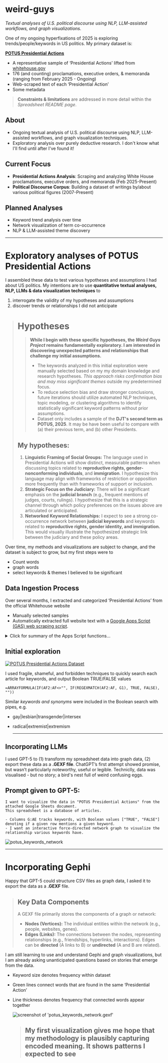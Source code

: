 # weird-guys
*Textual analyses of U.S. political discourse using NLP, LLM-assisted workflows, and graph visualizations.*

One of my ongoing hyperfixations of 2025 is exploring trends/people/keywords in US politics. My primary dataset is:

**[POTUS Presidential Actions](https://docs.google.com/spreadsheets/d/1xhZPyUYXrsAF5z6kTfYSFieFw1R6JO1cmkVFakNu-uk/edit?usp=sharing)**
- A representative sample of ‘Presidential Actions’ lifted from [whitehouse.gov](https://www.whitehouse.gov/)
- 176 (and counting) proclamations, executive orders, & memoranda (ranging from February 2025 - Ongoing)
- Web-scraped text of each ‘Presidential Action’
- Some metadata
> **Constraints & limitations** are addressed in more detail within the *Spreadsheet README page*.

## About
- Ongoing textual analysis of U.S. political discourse using NLP, LLM-assisted workflows, and graph visualization techniques.
- Exploratory analysis over purely deductive research. I don't know what I'll find until after I've found it!

## Current Focus
- **Presidential Actions Analysis**: Scraping and analyzing White House proclamations, executive orders, and memoranda (Feb 2025-Present)
- **Political Discourse Corpus**: Building a dataset of writings by/about various political figures (2007-Present)

## Planned Analyses
- Keyword trend analysis over time
- Network visualization of term co-occurrence  
- NLP & LLM-assisted theme discovery

***
# Exploratory analyses of POTUS Presidential Actions
I assembled these data to test various hypotheses and assumptions I had about US politics. My intentions are to use **quantitative textual analyses, NLP, LLMs & data visualization techniques** to 
1. interrogate the validity of my hypotheses and assumptions
2. discover trends or relationships I did not anticipate

> # Hypotheses
> > **While I begin with these specific hypotheses, the *Weird Guys Project* remains fundamentally exploratory. I am interested in discovering unexpected patterns and relationships that challenge my initial assumptions.**
> > - The keywords analyzed in this initial exploration were manually selected based on my my domain knowledge and research hypotheses. *This approach risks confirmation bias and may miss significant themes* outside my predetermined focus.
> > - To reduce selection bias and draw stronger conclusions, future iterations should utilize automated NLP techniques, topic modeling, or clustering algorithms to identify statistically significant keyword patterns without prior assumptions.
> > - Dataset only includes a sample of the **DJT's second term as POTUS, 2025**. It may be have been useful to compare with (a) their previous term, and (b) other Presidents.
>
> 
> ## My hypotheses:
> 1. **Linguistic Framing of Social Groups:** The language used in Presidential Actions will show distinct, measurable patterns when discussing topics related to **reproductive rights, gender-nonconforming individuals**, and **immigration**. I hypothesize this language may align with frameworks of restriction or opposition more frequently than with frameworks of support or inclusion.
> 2. **Strategic Focus on the Judiciary:** There will be a significant emphasis on the **judicial branch** (e.g., frequent mentions of judges, courts, rulings). I hypothesize that this is a strategic channel through which policy preferences on the issues above are articulated or anticipated.
> 3. **Networked Keyword Relationships:** I expect to see a strong co-occurrence network between **judicial keywords** and keywords related to **reproductive rights, gender identity, and immigration.** This would visually illustrate the hypothesized strategic link between the judiciary and these policy areas.

Over time, my methods and visualizations are subject to change, and the dataset is subject to grow, but my first steps were to
- Count words
- graph words
- select keywords & themes I believed to be significant



## Data Ingestion Process
Over several months, I extracted and categorized ‘Presidential Actions’ from the official Whitehouse website
- Manually selected samples
- Automatically extracted full website text with a [Google Apps Script (GAS) web scraping script](apps-script/full_text.js).

<details>
  <summary>Click for summary of the Apps Script functions...</summary>
  <p><b> GAS web scraping functions:</b></p>
<ul>
  <li>Get the active spreadsheet’s <em>active sheet</em> for data and the <em>logs</em> sheet for logging.</li>
  <li>Read the header row (row 1) to find the column indexes for <code>url</code>, <code>full_text</code>, and <code>char_count</code>.</li>
  <li>If any of those headers are missing, create them in row 1 (so each column exists).</li>
  <li>Determine the last data row, then read all URLs (from the <code>url</code> column) and any existing text (from the <code>full_text</code> column) starting at row 2.</li>
  <li>For each row:
    <ul>
      <li>If the URL cell is empty, skip the row.</li>
      <li>If <code>full_text</code> already has content, skip and add a “Skipped (Already processed)” log entry.</li>
      <li>Otherwise:
        <ul>
          <li>Fetch the page HTML at the URL (HTTP errors won’t throw due to <code>muteHttpExceptions: true</code>).</li>
          <li>Clean the HTML by removing <code>&lt;script&gt;</code> and <code>&lt;style&gt;</code> blocks, stripping all tags, and collapsing whitespace.</li>
          <li>Truncate the cleaned text to 50,000 characters and compute its length.</li>
          <li>Write the truncated text to the row’s <code>full_text</code> cell and the length to <code>char_count</code>.</li>
          <li>Queue a log entry noting the row number and character count.</li>
        </ul>
      </li>
      <li>If any error occurs during fetch/processing, queue a log entry with the error message and row number.</li>
    </ul>
  </li>
  <li>After processing all rows, append all queued log entries (timestamp + message) to the <em>logs</em> sheet.</li>
</ul>

</details>

 ## Initial exploration
 <a href="https://docs.google.com/spreadsheets/d/1xhZPyUYXrsAF5z6kTfYSFieFw1R6JO1cmkVFakNu-uk/edit?usp=sharing" target="_blank" title="Click to explore POTUS Presidential Actions">
<img src="images/exploratory_keywords.png" alt="POTUS Presidential Actions Dataset" />
</a>

I used fragile, shameful, and forbidden techniques to quickly search each article for keywords, and output Boolean TRUE/FALSE values
```
=ARRAYFORMULA(IF(AF2:AF<>"", IF(REGEXMATCH(AF2:AF, G1), TRUE, FALSE), ""))
```
Similar *keywords and synonyms* were included in the Boolean search with pipes, e.g.
- gay|lesbian|transgender|intersex
- radical|extremist|extremism

  ***

## Incorporating LLMs
I used GPT-5 to (1) transform my spreadsheet data into graph data, (2) export these data as a **.GEXF file**. ChatGPT’s first attempt showed promise, but wasn’t particularly noteworthy, useful or legible. 
Techniclly, data was visualised - but no story; a bird's nest full of weird confusing eggs.

## Prompt given to GPT-5:

```
I want to visualize the data in "POTUS Presidential Actions" from the attached Google Sheets document. 
This spreadsheet is a database of articles.

- Columns G:AE tracks keywords, with Boolean values ["TRUE", "FALSE"] denoting if a given row mentions a given keyword. 
- I want an interactive force-directed network graph to visualize the relationship various keywords have.
```

![potus_keywords_network](images/oneshot_potus_keywords_network.png "potus_keywords_network.png")

***
# Incorporating Gephi
Happy that GPT-5 could structure CSV files as graph data, I asked it to export the data as a **.GEXF** file.

> ## Key Data Components
> A GEXF file primarily stores the components of a graph or network:
> - **Nodes (Vertices):** The individual entities within the network (e.g., people, websites, genes).
> - **Edges (Links):** The connections between the nodes, representing relationships (e.g., friendships, hyperlinks, interactions). Edges can be **directed** (A links to B) or **undirected** (A and B are related).

I am still learning to use and understand Gephi and graph visualizations, but I am already asking unanticipated questions based on stories that emerge from the data. 
- Keyword size denotes frequency within dataset
- Green lines connect words that are found in the same ‘Presidential Action’
- Line thickness denotes frequency that connected words appear together

  ![screenshot of 'potus_keywords_network.gexf'](images/potus_keywords_network_gexf.png)
  > My first visualization gives me hope that my methodology is plausibly capturing encoded meaning. It shows patterns I expected to see
  > - 
